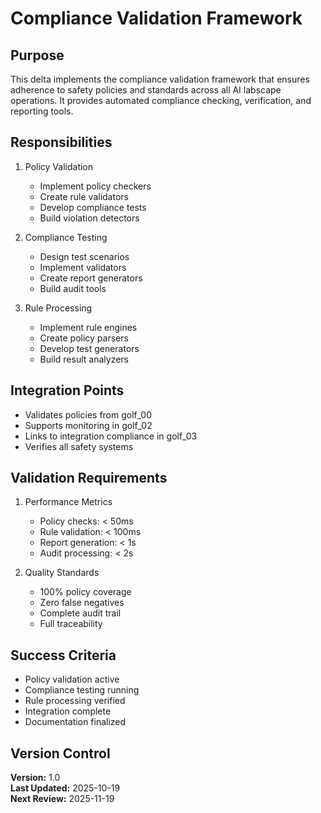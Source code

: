 # Compliance Validation Framework

## Purpose

This delta implements the compliance validation framework that ensures adherence to safety policies and standards across all AI labscape operations. It provides automated compliance checking, verification, and reporting tools.

## Responsibilities

1. Policy Validation
   - Implement policy checkers
   - Create rule validators
   - Develop compliance tests
   - Build violation detectors

2. Compliance Testing
   - Design test scenarios
   - Implement validators
   - Create report generators
   - Build audit tools

3. Rule Processing
   - Implement rule engines
   - Create policy parsers
   - Develop test generators
   - Build result analyzers

## Integration Points

- Validates policies from golf_00
- Supports monitoring in golf_02
- Links to integration compliance in golf_03
- Verifies all safety systems

## Validation Requirements

1. Performance Metrics
   - Policy checks: < 50ms
   - Rule validation: < 100ms
   - Report generation: < 1s
   - Audit processing: < 2s

2. Quality Standards
   - 100% policy coverage
   - Zero false negatives
   - Complete audit trail
   - Full traceability

## Success Criteria

- Policy validation active
- Compliance testing running
- Rule processing verified
- Integration complete
- Documentation finalized

## Version Control

**Version:** 1.0  
**Last Updated:** 2025-10-19  
**Next Review:** 2025-11-19